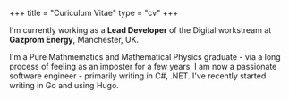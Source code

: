 +++
title =  "Curiculum Vitae"
type = "cv"
+++

I'm currently working as a **Lead Developer** of the Digital workstream at **Gazprom Energy**, Manchester, UK. 

I'm a Pure Mathmematics and Mathematical Physics graduate - via a long process of feeling as an imposter for a few years, I am now a passionate software engineer - primarily writing in C#, .NET. I've recently started writing in Go and using Hugo.